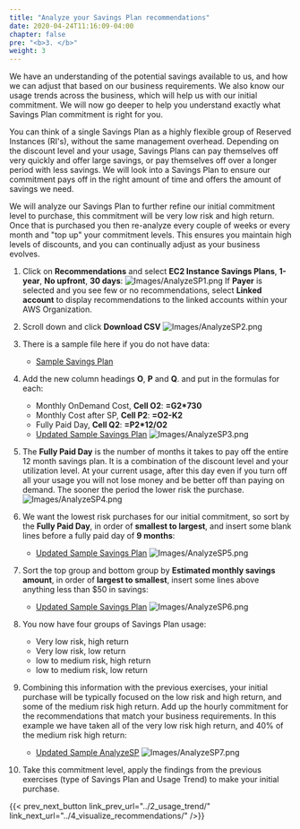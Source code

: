 ```yaml
---
title: "Analyze your Savings Plan recommendations"
date: 2020-04-24T11:16:09-04:00
chapter: false
pre: "<b>3. </b>"
weight: 3
---
```


We have an understanding of the potential savings available to us, and how we can adjust that based on our business requirements. We also know our usage trends across the business, which will help us with our initial commitment.  We will now go deeper to help you understand exactly what Savings Plan commitment is right for you.

You can think of a single Savings Plan as a highly flexible group of Reserved Instances (RI's), without the same management overhead. Depending on the discount level and your usage, Savings Plans can pay themselves off very quickly and offer large savings, or pay themselves off over a longer period with less savings. We will look into a Savings Plan to ensure our commitment pays off in the right amount of time and offers the amount of savings we need.  

We will analyze our Savings Plan to further refine our initial commitment level to purchase, this commitment will be very low risk and high return. Once that is purchased you then re-analyze every couple of weeks or every month and "top up" your commitment levels. This ensures you maintain high levels of discounts, and you can continually adjust as your business evolves.

1. Click on **Recommendations** and select **EC2 Instance Savings Plans**, **1-year**, **No upfront**, **30 days**:
![Images/AnalyzeSP1.png](/Cost/100_3_Pricing_Models/Images/AnalyzeSP1.png?classes=lab_picture_small)
If **Payer** is selected and you see few or no recommendations, select **Linked account** to display recommendations to the linked accounts within your AWS Organization.

2. Scroll down and click **Download CSV**
![Images/AnalyzeSP2.png](/Cost/100_3_Pricing_Models/Images/AnalyzeSP2.png?classes=lab_picture_small)

3. There is a sample file here if you do not have data:

    - [Sample Savings Plan](/Cost/100_3_Pricing_Models/Code/SavingsPlan.xlsx)

4. Add the new column headings **O**, **P** and **Q**. and put in the formulas for each:
    - Monthly OnDemand Cost, **Cell O2**: **=G2*730**
    - Monthly Cost after SP, **Cell P2**: **=O2-K2**
    - Fully Paid Day, **Cell Q2**: **=P2*12/O2**
    - [Updated Sample Savings Plan](/Cost/100_3_Pricing_Models/Code/SavingsPlan02.xlsx)
    ![Images/AnalyzeSP3.png](/Cost/100_3_Pricing_Models/Images/AnalyzeSP3.png)

5. The **Fully Paid Day** is the number of months it takes to pay off the entire 12 month savings plan. It is a combination of the discount level and your utilization level. At your current usage, after this day even if you turn off all your usage you will not lose money and be better off than paying on demand. The sooner the period the lower risk the purchase.
![Images/AnalyzeSP4.png](/Cost/100_3_Pricing_Models/Images/AnalyzeSP4.png)

6. We want the lowest risk purchases for our initial commitment, so sort by the **Fully Paid Day**, in order of **smallest to largest**, and insert some blank lines before a fully paid day of **9 months**:
    - [Updated Sample Savings Plan](/Cost/100_3_Pricing_Models/Code/SavingsPlan03.xlsx)
    ![Images/AnalyzeSP5.png](/Cost/100_3_Pricing_Models/Images/AnalyzeSP5.png)

7. Sort the top group and bottom group by **Estimated monthly savings amount**, in order of **largest to smallest**, insert some lines above anything less than $50 in savings:
    - [Updated Sample Savings Plan](/Cost/100_3_Pricing_Models/Code/SavingsPlan04.xlsx)
    ![Images/AnalyzeSP6.png](/Cost/100_3_Pricing_Models/Images/AnalyzeSP6.png)

8. You now have four groups of Savings Plan usage:
    - Very low risk, high return
    - Very low risk, low return
    - low to medium risk, high return
    - low to medium risk, low return

9. Combining this information with the previous exercises, your initial purchase will be typically focused on the low risk and high return, and some of the medium risk high return. Add up the hourly commitment for the recommendations that match your business requirements. In this example we have taken all of the very low risk high return, and 40% of the medium risk high return:  
    - [Updated Sample AnalyzeSP](/Cost/100_3_Pricing_Models/Code/SavingsPlan05.xlsx)
    ![Images/AnalyzeSP7.png](/Cost/100_3_Pricing_Models/Images/AnalyzeSP7.png)

10. Take this commitment level, apply the findings from the previous exercises (type of Savings Plan and Usage Trend) to make your initial purchase.

{{< prev_next_button link_prev_url="../2_usage_trend/" link_next_url="../4_visualize_recommendations/" />}}
